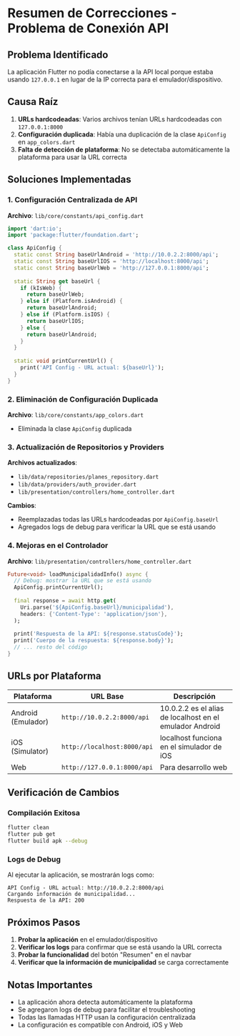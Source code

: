 # Resumen de Correcciones - Problema de Conexión API

## Problema Identificado
La aplicación Flutter no podía conectarse a la API local porque estaba usando `127.0.0.1` en lugar de la IP correcta para el emulador/dispositivo.

## Causa Raíz
1. **URLs hardcodeadas**: Varios archivos tenían URLs hardcodeadas con `127.0.0.1:8000`
2. **Configuración duplicada**: Había una duplicación de la clase `ApiConfig` en `app_colors.dart`
3. **Falta de detección de plataforma**: No se detectaba automáticamente la plataforma para usar la URL correcta

## Soluciones Implementadas

### 1. Configuración Centralizada de API
**Archivo**: `lib/core/constants/api_config.dart`

```dart
import 'dart:io';
import 'package:flutter/foundation.dart';

class ApiConfig {
  static const String baseUrlAndroid = 'http://10.0.2.2:8000/api';
  static const String baseUrlIOS = 'http://localhost:8000/api';
  static const String baseUrlWeb = 'http://127.0.0.1:8000/api';
  
  static String get baseUrl {
    if (kIsWeb) {
      return baseUrlWeb;
    } else if (Platform.isAndroid) {
      return baseUrlAndroid;
    } else if (Platform.isIOS) {
      return baseUrlIOS;
    } else {
      return baseUrlAndroid;
    }
  }
  
  static void printCurrentUrl() {
    print('API Config - URL actual: ${baseUrl}');
  }
}
```

### 2. Eliminación de Configuración Duplicada
**Archivo**: `lib/core/constants/app_colors.dart`
- Eliminada la clase `ApiConfig` duplicada

### 3. Actualización de Repositorios y Providers
**Archivos actualizados**:
- `lib/data/repositories/planes_repository.dart`
- `lib/data/providers/auth_provider.dart`
- `lib/presentation/controllers/home_controller.dart`

**Cambios**:
- Reemplazadas todas las URLs hardcodeadas por `ApiConfig.baseUrl`
- Agregados logs de debug para verificar la URL que se está usando

### 4. Mejoras en el Controlador
**Archivo**: `lib/presentation/controllers/home_controller.dart`

```dart
Future<void> loadMunicipalidadInfo() async {
  // Debug: mostrar la URL que se está usando
  ApiConfig.printCurrentUrl();
  
  final response = await http.get(
    Uri.parse('${ApiConfig.baseUrl}/municipalidad'),
    headers: {'Content-Type': 'application/json'},
  );
  
  print('Respuesta de la API: ${response.statusCode}');
  print('Cuerpo de la respuesta: ${response.body}');
  // ... resto del código
}
```

## URLs por Plataforma

| Plataforma | URL Base | Descripción |
|------------|----------|-------------|
| Android (Emulador) | `http://10.0.2.2:8000/api` | 10.0.2.2 es el alias de localhost en el emulador Android |
| iOS (Simulator) | `http://localhost:8000/api` | localhost funciona en el simulador de iOS |
| Web | `http://127.0.0.1:8000/api` | Para desarrollo web |

## Verificación de Cambios

### Compilación Exitosa
```bash
flutter clean
flutter pub get
flutter build apk --debug
```

### Logs de Debug
Al ejecutar la aplicación, se mostrarán logs como:
```
API Config - URL actual: http://10.0.2.2:8000/api
Cargando información de municipalidad...
Respuesta de la API: 200
```

## Próximos Pasos

1. **Probar la aplicación** en el emulador/dispositivo
2. **Verificar los logs** para confirmar que se está usando la URL correcta
3. **Probar la funcionalidad** del botón "Resumen" en el navbar
4. **Verificar que la información de municipalidad** se carga correctamente

## Notas Importantes

- La aplicación ahora detecta automáticamente la plataforma
- Se agregaron logs de debug para facilitar el troubleshooting
- Todas las llamadas HTTP usan la configuración centralizada
- La configuración es compatible con Android, iOS y Web 